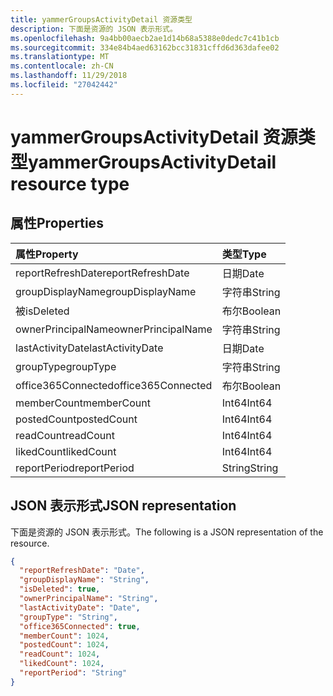 ```yaml
---
title: yammerGroupsActivityDetail 资源类型
description: 下面是资源的 JSON 表示形式。
ms.openlocfilehash: 9a4bb00aecb2ae1d14b68a5388e0dedc7c41b1cb
ms.sourcegitcommit: 334e84b4aed63162bcc31831cffd6d363dafee02
ms.translationtype: MT
ms.contentlocale: zh-CN
ms.lasthandoff: 11/29/2018
ms.locfileid: "27042442"
---
```

# <a name="yammergroupsactivitydetail-resource-type"></a><span data-ttu-id="962f2-103">yammerGroupsActivityDetail 资源类型</span><span class="sxs-lookup"><span data-stu-id="962f2-103">yammerGroupsActivityDetail resource type</span></span>

## <a name="properties"></a><span data-ttu-id="962f2-104">属性</span><span class="sxs-lookup"><span data-stu-id="962f2-104">Properties</span></span>

| <span data-ttu-id="962f2-105">属性</span><span class="sxs-lookup"><span data-stu-id="962f2-105">Property</span></span>           | <span data-ttu-id="962f2-106">类型</span><span class="sxs-lookup"><span data-stu-id="962f2-106">Type</span></span>    |
| :----------------- | :------ |
| <span data-ttu-id="962f2-107">reportRefreshDate</span><span class="sxs-lookup"><span data-stu-id="962f2-107">reportRefreshDate</span></span>  | <span data-ttu-id="962f2-108">日期</span><span class="sxs-lookup"><span data-stu-id="962f2-108">Date</span></span>    |
| <span data-ttu-id="962f2-109">groupDisplayName</span><span class="sxs-lookup"><span data-stu-id="962f2-109">groupDisplayName</span></span>   | <span data-ttu-id="962f2-110">字符串</span><span class="sxs-lookup"><span data-stu-id="962f2-110">String</span></span>  |
| <span data-ttu-id="962f2-111">被</span><span class="sxs-lookup"><span data-stu-id="962f2-111">isDeleted</span></span>          | <span data-ttu-id="962f2-112">布尔</span><span class="sxs-lookup"><span data-stu-id="962f2-112">Boolean</span></span> |
| <span data-ttu-id="962f2-113">ownerPrincipalName</span><span class="sxs-lookup"><span data-stu-id="962f2-113">ownerPrincipalName</span></span> | <span data-ttu-id="962f2-114">字符串</span><span class="sxs-lookup"><span data-stu-id="962f2-114">String</span></span>  |
| <span data-ttu-id="962f2-115">lastActivityDate</span><span class="sxs-lookup"><span data-stu-id="962f2-115">lastActivityDate</span></span>   | <span data-ttu-id="962f2-116">日期</span><span class="sxs-lookup"><span data-stu-id="962f2-116">Date</span></span>    |
| <span data-ttu-id="962f2-117">groupType</span><span class="sxs-lookup"><span data-stu-id="962f2-117">groupType</span></span>          | <span data-ttu-id="962f2-118">字符串</span><span class="sxs-lookup"><span data-stu-id="962f2-118">String</span></span>  |
| <span data-ttu-id="962f2-119">office365Connected</span><span class="sxs-lookup"><span data-stu-id="962f2-119">office365Connected</span></span> | <span data-ttu-id="962f2-120">布尔</span><span class="sxs-lookup"><span data-stu-id="962f2-120">Boolean</span></span> |
| <span data-ttu-id="962f2-121">memberCount</span><span class="sxs-lookup"><span data-stu-id="962f2-121">memberCount</span></span>        | <span data-ttu-id="962f2-122">Int64</span><span class="sxs-lookup"><span data-stu-id="962f2-122">Int64</span></span>   |
| <span data-ttu-id="962f2-123">postedCount</span><span class="sxs-lookup"><span data-stu-id="962f2-123">postedCount</span></span>        | <span data-ttu-id="962f2-124">Int64</span><span class="sxs-lookup"><span data-stu-id="962f2-124">Int64</span></span>   |
| <span data-ttu-id="962f2-125">readCount</span><span class="sxs-lookup"><span data-stu-id="962f2-125">readCount</span></span>          | <span data-ttu-id="962f2-126">Int64</span><span class="sxs-lookup"><span data-stu-id="962f2-126">Int64</span></span>   |
| <span data-ttu-id="962f2-127">likedCount</span><span class="sxs-lookup"><span data-stu-id="962f2-127">likedCount</span></span>         | <span data-ttu-id="962f2-128">Int64</span><span class="sxs-lookup"><span data-stu-id="962f2-128">Int64</span></span>   |
| <span data-ttu-id="962f2-129">reportPeriod</span><span class="sxs-lookup"><span data-stu-id="962f2-129">reportPeriod</span></span>       | <span data-ttu-id="962f2-130">String</span><span class="sxs-lookup"><span data-stu-id="962f2-130">String</span></span>  |

## <a name="json-representation"></a><span data-ttu-id="962f2-131">JSON 表示形式</span><span class="sxs-lookup"><span data-stu-id="962f2-131">JSON representation</span></span>

<span data-ttu-id="962f2-132">下面是资源的 JSON 表示形式。</span><span class="sxs-lookup"><span data-stu-id="962f2-132">The following is a JSON representation of the resource.</span></span>

<!-- {
  "blockType": "resource",
  "@odata.type": "microsoft.graph.yammerGroupsActivityDetail"
} -->

```json
{
  "reportRefreshDate": "Date", 
  "groupDisplayName": "String", 
  "isDeleted": true, 
  "ownerPrincipalName": "String", 
  "lastActivityDate": "Date", 
  "groupType": "String", 
  "office365Connected": true, 
  "memberCount": 1024, 
  "postedCount": 1024, 
  "readCount": 1024, 
  "likedCount": 1024, 
  "reportPeriod": "String"
}
```
